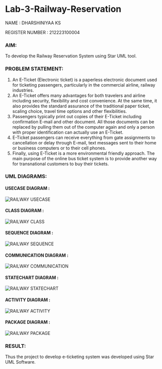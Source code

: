 # Lab-3-Railway-Reservation

NAME : DHARSHINIYAA KS

REGISTER NUMBER : 212223100004

### AIM:
To develop the Railway Reservation System using Star UML tool.

### PROBLEM STATEMENT:
1. An E-Ticket (Electronic ticket) is a paperless electronic document used for ticketing
passengers, particularly in the commercial airline, railway industries.
2. An E-Ticket offers many advantages for both travelers and airline including security,
flexibility and cost convenience. At the same time, it also provides the standard assurance of
the traditional paper ticket, scaling choice, travel time options and other flexibilities.
3. Passengers typically print out copies of their E-Ticket including confirmation E-mail
and other document. All those documents can be replaced by pulling them out of the computer
again and only a person with proper identification can actually use an E-Ticket.
4. E-Ticket passengers can receive everything from gate assignments to cancellation or
delay through E-mail, text messages sent to their home or business computers or to their cell
phones.
5. Finally, using E-Ticket is a more environmental friendly approach. The main purpose
of the online bus ticket system is to provide another way for transnational customers to buy
their tickets.

### UML DIAGRAMS:

#### USECASE DIAGRAM :

![RAILWAY USECASE](https://github.com/23005529/Lab-3-Railway-Reservation/assets/139842207/965b7888-82a0-47e8-82ab-0423312b8ff9)

#### CLASS DIAGRAM :

![RAILWAY CLASS](https://github.com/23005529/Lab-3-Railway-Reservation/assets/139842207/0c17aa26-f988-47f9-a57f-d99434e599e2)

#### SEQUENCE DIAGRAM :

![RAILWAY SEQUENCE](https://github.com/23005529/Lab-3-Railway-Reservation/assets/139842207/49a9edc6-b020-42f7-a834-47f6fb8157bc)

#### COMMUNICATION DIAGRAM :

![RAILWAY COMMUNICATION](https://github.com/23005529/Lab-3-Railway-Reservation/assets/139842207/5e16e4ea-c9e2-4b01-825d-a448b49c4cc9)

#### STATECHART DIAGRAM :

![RAILWAY STATECHART](https://github.com/23005529/Lab-3-Railway-Reservation/assets/139842207/53056525-8ca1-4e2f-8807-32e3e5f9b0fc)

#### ACTIVITY DIAGRAM :

![RAILWAY ACTIVITY](https://github.com/23005529/Lab-3-Railway-Reservation/assets/139842207/e87cb837-f97a-4df4-beda-b080d0420b85)

#### PACKAGE DIAGRAM :

![RAILWAY PACKAGE](https://github.com/23005529/Lab-3-Railway-Reservation/assets/139842207/c5aea40c-a796-4982-8917-346a5363ebee)

### RESULT:
Thus the project to develop e-ticketing system was developed using Star UML Software.
